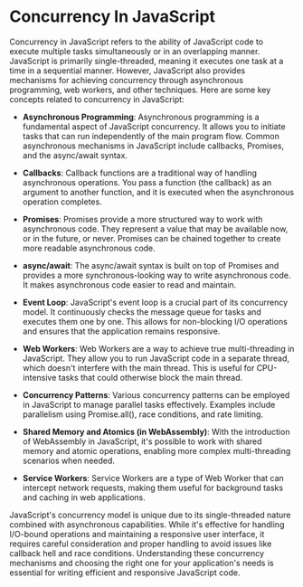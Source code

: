 # Concurrency In JavaScript

Concurrency in JavaScript refers to the ability of JavaScript code to execute multiple tasks simultaneously or in an overlapping manner. JavaScript is primarily single-threaded, meaning it executes one task at a time in a sequential manner. However, JavaScript also provides mechanisms for achieving concurrency through asynchronous programming, web workers, and other techniques. Here are some key concepts related to concurrency in JavaScript:

- **Asynchronous Programming**: Asynchronous programming is a fundamental aspect of JavaScript concurrency. It allows you to initiate tasks that can run independently of the main program flow. Common asynchronous mechanisms in JavaScript include callbacks, Promises, and the async/await syntax.

- **Callbacks**: Callback functions are a traditional way of handling asynchronous operations. You pass a function (the callback) as an argument to another function, and it is executed when the asynchronous operation completes.

- **Promises**: Promises provide a more structured way to work with asynchronous code. They represent a value that may be available now, or in the future, or never. Promises can be chained together to create more readable asynchronous code.

- **async/await**: The async/await syntax is built on top of Promises and provides a more synchronous-looking way to write asynchronous code. It makes asynchronous code easier to read and maintain.

- **Event Loop**: JavaScript's event loop is a crucial part of its concurrency model. It continuously checks the message queue for tasks and executes them one by one. This allows for non-blocking I/O operations and ensures that the application remains responsive.

- **Web Workers**: Web Workers are a way to achieve true multi-threading in JavaScript. They allow you to run JavaScript code in a separate thread, which doesn't interfere with the main thread. This is useful for CPU-intensive tasks that could otherwise block the main thread.

- **Concurrency Patterns**: Various concurrency patterns can be employed in JavaScript to manage parallel tasks effectively. Examples include parallelism using Promise.all(), race conditions, and rate limiting.

- **Shared Memory and Atomics (in WebAssembly)**: With the introduction of WebAssembly in JavaScript, it's possible to work with shared memory and atomic operations, enabling more complex multi-threading scenarios when needed.

- **Service Workers**: Service Workers are a type of Web Worker that can intercept network requests, making them useful for background tasks and caching in web applications.

JavaScript's concurrency model is unique due to its single-threaded nature combined with asynchronous capabilities. While it's effective for handling I/O-bound operations and maintaining a responsive user interface, it requires careful consideration and proper handling to avoid issues like callback hell and race conditions. Understanding these concurrency mechanisms and choosing the right one for your application's needs is essential for writing efficient and responsive JavaScript code.
